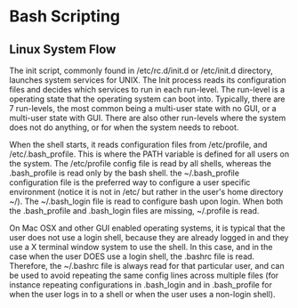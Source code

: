 # Bash Scripting

## Linux System Flow
The init script, commonly found in /etc/rc.d/init.d or /etc/init.d directory, launches system services for UNIX. The Init process reads its configuration files and decides which services to run in each run-level. The run-level is a operating state that the operating system can boot into. Typically, there are 7 run-levels, the most common being a multi-user state with no GUI, or a multi-user state with GUI. There are also other run-levels where the system does not do anything, or for when the system needs to reboot.


When the shell starts, it reads configuration files from /etc/profile, and /etc/.bash_profile. This is where the PATH variable is defined for all users on the system. The /etc/profile config file is read by all shells, whereas the .bash_profile is read only by the bash shell. the ~/.bash_profile configuration file is the preferred way to configure a user specific environment (notice it is not in /etc/ but rather in the user's home directory ~/). The ~/.bash_login file is read to configure bash upon login. When both the .bash_profile and .bash_login files are missing, ~/.profile is read.

On Mac OSX and other GUI enabled operating systems, it is typical that the user does not use a login shell, because they are already logged in and they use a X terminal window system to use the shell. In this case, and in the case when the user DOES use a login shell, the .bashrc file is read. Therefore, the ~/.bashrc file is always read for that particular user, and can be used to avoid repeating the same config lines across multiple files (for instance repeating configurations in .bash_login and in .bash_profile for when the user logs in to a shell or when the user uses a non-login shell). 


